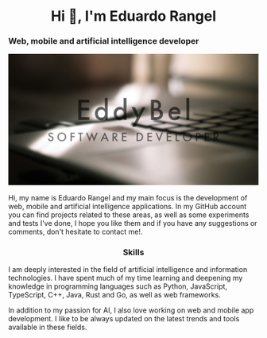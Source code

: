 <h1 align="center">Hi 👋, I'm Eduardo Rangel</h1>
<h3>Web, mobile and artificial intelligence developer</h3>
<p align="center">
  <img src="./Front-1.jpg" alt="front">
</p>

Hi, my name is Eduardo Rangel and my main focus is the development of web, mobile and artificial intelligence applications. In my GitHub account you can find projects related to these areas, as well as some experiments and tests I've done, I hope you like them and if you have any suggestions or comments, don't hesitate to contact me!.

<h3 align="center">Skills</h1>

I am deeply interested in the field of artificial intelligence and information technologies. I have spent much of my time learning and deepening my knowledge in programming languages such as Python, JavaScript, TypeScript, C++, Java, Rust and Go, as well as web frameworks.

In addition to my passion for AI, I also love working on web and mobile app development. I like to be always updated on the latest trends and tools available in these fields.
